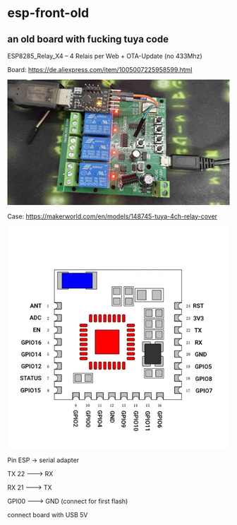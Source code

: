 # esp-front-old

## an old board with fucking tuya code

ESP8285_Relay_X4 – 4 Relais per Web + OTA-Update (no 433Mhz)

Board: https://de.aliexpress.com/item/1005007225958599.html

![Bild](pic/card.jpg)

Case: https://makerworld.com/en/models/148745-tuya-4ch-relay-cover

![Bild](pic/PSF-B.png)

Pin ESP -> serial adapter

TX 22 ---> RX

RX 21 ---> TX

GPI00 ---> GND (connect for first flash)

connect board with USB 5V
